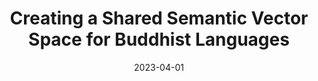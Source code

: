 ---
title: "Creating a Shared Semantic Vector Space for Buddhist Languages"
collection: talks
type: "Talk"
permalink: /talks/2023-04-01-semantic-vector-space-buddhist-languages
venue: "Vienna"
date: 2023-04-01
location: "Vienna, Austria"
---